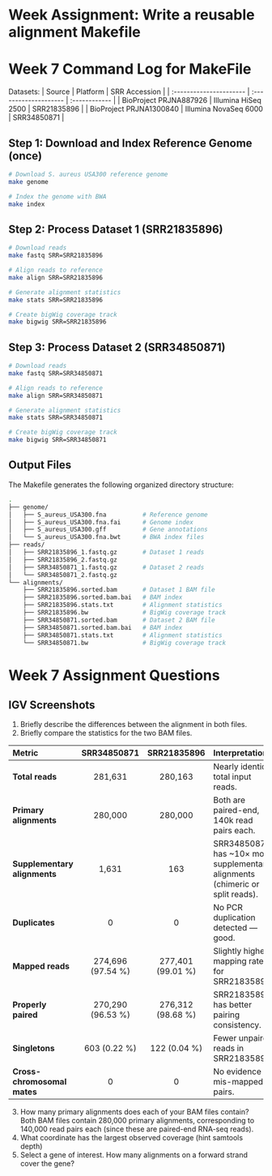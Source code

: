 # Week  Assignment: Write a reusable alignment Makefile

# Week 7 Command Log for MakeFile

Datasets:
| Source                  | Platform              | SRR Accession |
| :---------------------- | :-------------------- | :------------ |
| BioProject PRJNA887926  | Illumina HiSeq 2500   | SRR21835896   |
| BioProject PRJNA1300840 | Illumina NovaSeq 6000 | SRR34850871   |

## Step 1: Download and Index Reference Genome (once)
```bash
# Download S. aureus USA300 reference genome
make genome

# Index the genome with BWA
make index
```
## Step 2: Process Dataset 1 (SRR21835896)
```bash
# Download reads
make fastq SRR=SRR21835896

# Align reads to reference
make align SRR=SRR21835896

# Generate alignment statistics
make stats SRR=SRR21835896

# Create bigWig coverage track
make bigwig SRR=SRR21835896
```
## Step 3: Process Dataset 2 (SRR34850871)
```bash
# Download reads
make fastq SRR=SRR34850871

# Align reads to reference
make align SRR=SRR34850871

# Generate alignment statistics
make stats SRR=SRR34850871

# Create bigWig coverage track
make bigwig SRR=SRR34850871
```
## Output Files
The Makefile generates the following organized directory structure:
```bash
.
├── genome/
│   ├── S_aureus_USA300.fna          # Reference genome
│   ├── S_aureus_USA300.fna.fai      # Genome index
│   ├── S_aureus_USA300.gff          # Gene annotations
│   └── S_aureus_USA300.fna.bwt      # BWA index files
├── reads/
│   ├── SRR21835896_1.fastq.gz       # Dataset 1 reads
│   ├── SRR21835896_2.fastq.gz
│   ├── SRR34850871_1.fastq.gz       # Dataset 2 reads
│   └── SRR34850871_2.fastq.gz
└── alignments/
    ├── SRR21835896.sorted.bam       # Dataset 1 BAM file
    ├── SRR21835896.sorted.bam.bai   # BAM index
    ├── SRR21835896.stats.txt        # Alignment statistics
    ├── SRR21835896.bw               # BigWig coverage track
    ├── SRR34850871.sorted.bam       # Dataset 2 BAM file
    ├── SRR34850871.sorted.bam.bai   # BAM index
    ├── SRR34850871.stats.txt        # Alignment statistics
    └── SRR34850871.bw               # BigWig coverage track
```

# Week 7 Assignment Questions

## IGV Screenshots

1. Briefly describe the differences between the alignment in both files.
2. Briefly compare the statistics for the two BAM files.

| Metric                       |  **SRR34850871**  |  **SRR21835896**  | **Interpretation**                                                            |
| :--------------------------- | :---------------: | :---------------: | :---------------------------------------------------------------------------- |
| **Total reads**              |      281,631      |      280,163      | Nearly identical total input reads.                                           |
| **Primary alignments**       |      280,000      |      280,000      | Both are paired-end, 140k read pairs each.                                    |
| **Supplementary alignments** |       1,631       |        163        | SRR34850871 has ~10× more supplementary alignments (chimeric or split reads). |
| **Duplicates**               |         0         |         0         | No PCR duplication detected — good.                                           |
| **Mapped reads**             | 274,696 (97.54 %) | 277,401 (99.01 %) | Slightly higher mapping rate for SRR21835896.                                 |
| **Properly paired**          | 270,290 (96.53 %) | 276,312 (98.68 %) | SRR21835896 has better pairing consistency.                                   |
| **Singletons**               |    603 (0.22 %)   |    122 (0.04 %)   | Fewer unpaired reads in SRR21835896.                                          |
| **Cross-chromosomal mates**  |         0         |         0         | No evidence of mis-mapped pairs.                                              |

3. How many primary alignments does each of your BAM files contain?
   Both BAM files contain 280,000 primary alignments, corresponding to 140,000 read pairs each (since these are paired-end RNA-seq reads).
4. What coordinate has the largest observed coverage (hint samtools depth)
5. Select a gene of interest. How many alignments on a forward strand cover the gene?
